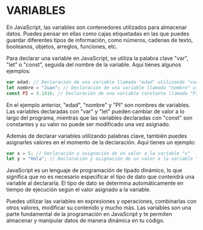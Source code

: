 # VARIABLES
En JavaScript, las variables son contenedores utilizados para almacenar datos. Puedes pensar en ellas como cajas etiquetadas en las que puedes guardar diferentes tipos de información, como números, cadenas de texto, booleanos, objetos, arreglos, funciones, etc.

Para declarar una variable en JavaScript, se utiliza la palabra clave "var", "let" o "const", seguida del nombre de la variable. Aquí tienes algunos ejemplos:

```javascript
var edad; // Declaración de una variable llamada "edad" utilizando "var"
let nombre = "Juan"; // Declaración de una variable llamada "nombre" utilizando "let" e inicializada con el valor "Juan"
const PI = 3.1416; // Declaración de una variable constante llamada "PI" inicializada con el valor 3.1416
```

En el ejemplo anterior, "edad", "nombre" y "PI" son nombres de variables. Las variables declaradas con "var" y "let" pueden cambiar de valor a lo largo del programa, mientras que las variables declaradas con "const" son constantes y su valor no puede ser modificado una vez asignado.

Además de declarar variables utilizando palabras clave, también puedes asignarles valores en el momento de la declaración. Aquí tienes un ejemplo:

```javascript
var x = 5; // Declaración y asignación de un valor a la variable "x"
let y = "Hola"; // Declaración y asignación de un valor a la variable "y"
```

JavaScript es un lenguaje de programación de tipado dinámico, lo que significa que no es necesario especificar el tipo de dato que contendrá una variable al declararla. El tipo de dato se determina automáticamente en tiempo de ejecución según el valor asignado a la variable.

Puedes utilizar las variables en expresiones y operaciones, combinarlas con otros valores, modificar su contenido y mucho más. Las variables son una parte fundamental de la programación en JavaScript y te permiten almacenar y manipular datos de manera dinámica en tu código.